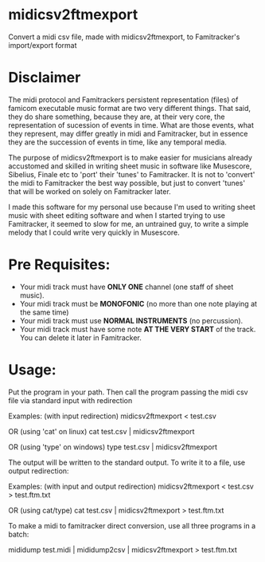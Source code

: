 # midicsv2ftmexport
Convert a midi csv file, made with midicsv2ftmexport, to Famitracker's import/export format

# Disclaimer
The midi protocol and Famitrackers persistent representation (files) of famicom executable music format are two very different things. That said, they do share something, because they are, at their very core, the representation of sucession of events in time. What are those events, what they represent, may differ greatly in midi and Famitracker, but in essence they are the succession of events in time, like any temporal media.

The purpose of midicsv2ftmexport is to make easier for musicians already accustomed and skilled in writing sheet music in software like Musescore, Sibelius, Finale etc to 'port' their 'tunes' to Famitracker. It is not to 'convert' the midi to Famitracker the best way possible, but just to convert 'tunes' that will be worked on solely on Famitracker later.

I made this software for my personal use because I'm used to writing sheet music with sheet editing software and when I started trying to use Famitracker, it seemed to slow for me, an untrained guy, to write a simple melody that I could write very quickly in Musescore.

# Pre Requisites:
* Your midi track must have __ONLY ONE__ channel (one staff of sheet music).
* Your midi track must be __MONOFONIC__ (no more than one note playing at the same time)
* Your midi track must use __NORMAL INSTRUMENTS__ (no percussion).
* Your midi track must have some note __AT THE VERY START__ of the track. You can delete it later in Famitracker.

# Usage:

Put the program in your path. Then call the program passing the midi csv file via standard input with redirection

Examples:
(with input redirection)
midicsv2ftmexport < test.csv

OR (using 'cat' on linux)
cat test.csv | midicsv2ftmexport

OR (using 'type' on windows)
type test.csv | midicsv2ftmexport

The output will be written to the standard output. To write it to a file, use output redirection:

Examples:
(with input and output redirection)
midicsv2ftmexport < test.csv > test.ftm.txt

OR (using cat/type)
cat test.csv | midicsv2ftmexport > test.ftm.txt

To make a midi to famitracker direct conversion, use all three programs in a batch:

mididump test.midi | mididump2csv | midicsv2ftmexport > test.ftm.txt
